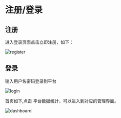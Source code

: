 # 注册/登录

## 注册

进入登录页面点击立即注册，如下：

<img :src="$withBase('/img/register.png')" alt="register">

## 登录

输入用户名密码登录到平台

<img :src="$withBase('/img/login.png')" alt="login">

首页如下,点击 平台数据统计，可以进入到对应的管理界面。

<img :src="$withBase('/img/dashboard.png')" alt="dashboard">
